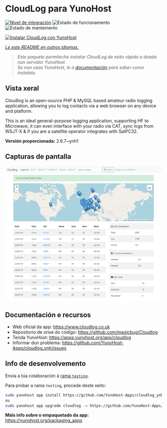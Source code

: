 <!--
NOTA: Este README foi creado automáticamente por <https://github.com/YunoHost/apps/tree/master/tools/readme_generator>
NON debe editarse manualmente.
-->

# CloudLog para YunoHost

[![Nivel de integración](https://dash.yunohost.org/integration/cloudlog.svg)](https://dash.yunohost.org/appci/app/cloudlog) ![Estado de funcionamento](https://ci-apps.yunohost.org/ci/badges/cloudlog.status.svg) ![Estado de mantemento](https://ci-apps.yunohost.org/ci/badges/cloudlog.maintain.svg)

[![Instalar CloudLog con YunoHost](https://install-app.yunohost.org/install-with-yunohost.svg)](https://install-app.yunohost.org/?app=cloudlog)

*[Le este README en outros idiomas.](./ALL_README.md)*

> *Este paquete permíteche instalar CloudLog de xeito rápido e doado nun servidor YunoHost.*  
> *Se non usas YunoHost, le a [documentación](https://yunohost.org/install) para saber como instalalo.*

## Vista xeral

Cloudlog is an open-source PHP & MySQL based amateur radio logging application, allowing you to log contacts via a web browser on any device and platform.

This is an ideal general-purpose logging application, supporting HF to Microwave, it can even interface with your radio via CAT, sync logs from WSJT-X & if you are a satellite operator integrates with SatPC32.

**Versión proporcionada:** 2.6.7~ynh1

## Capturas de pantalla

![Captura de pantalla de CloudLog](./doc/screenshots/screenshot.png)

## Documentación e recursos

- Web oficial da app: <https://www.cloudlog.co.uk>
- Repositorio de orixe do código: <https://github.com/magicbug/Cloudlog>
- Tenda YunoHost: <https://apps.yunohost.org/app/cloudlog>
- Informar dun problema: <https://github.com/YunoHost-Apps/cloudlog_ynh/issues>

## Info de desenvolvemento

Envía a túa colaboración á [rama `testing`](https://github.com/YunoHost-Apps/cloudlog_ynh/tree/testing).

Para probar a rama `testing`, procede deste xeito:

```bash
sudo yunohost app install https://github.com/YunoHost-Apps/cloudlog_ynh/tree/testing --debug
ou
sudo yunohost app upgrade cloudlog -u https://github.com/YunoHost-Apps/cloudlog_ynh/tree/testing --debug
```

**Máis info sobre o empaquetado da app:** <https://yunohost.org/packaging_apps>
